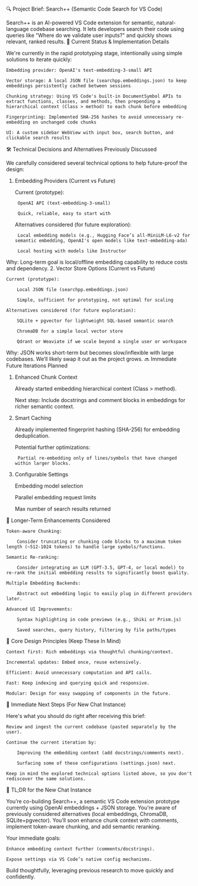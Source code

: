 🔍 Project Brief: Search++ (Semantic Code Search for VS Code)

Search++ is an AI-powered VS Code extension for semantic, natural-language codebase searching. It lets developers search their code using queries like "Where do we validate user inputs?" and quickly shows relevant, ranked results.
🚀 Current Status & Implementation Details

We're currently in the rapid prototyping stage, intentionally using simple solutions to iterate quickly:

    Embedding provider: OpenAI's text-embedding-3-small API

    Vector storage: A local JSON file (searchpp.embeddings.json) to keep embeddings persistently cached between sessions

    Chunking strategy: Using VS Code's built-in DocumentSymbol APIs to extract functions, classes, and methods, then prepending a hierarchical context (Class > method) to each chunk before embedding

    Fingerprinting: Implemented SHA-256 hashes to avoid unnecessary re-embedding on unchanged code chunks

    UI: A custom sidebar WebView with input box, search button, and clickable search results

🛠 Technical Decisions and Alternatives Previously Discussed

We carefully considered several technical options to help future-proof the design:
1. Embedding Providers (Current vs Future)

    Current (prototype):

        OpenAI API (text-embedding-3-small)

        Quick, reliable, easy to start with

    Alternatives considered (for future exploration):

        Local embedding models (e.g., Hugging Face’s all-MiniLM-L6-v2 for semantic embedding, OpenAI's open models like text-embedding-ada)

        Local hosting with models like Instructor

Why: Long-term goal is local/offline embedding capability to reduce costs and dependency.
2. Vector Store Options (Current vs Future)

    Current (prototype):

        Local JSON file (searchpp.embeddings.json)

        Simple, sufficient for prototyping, not optimal for scaling

    Alternatives considered (for future exploration):

        SQLite + pgvector for lightweight SQL-based semantic search

        ChromaDB for a simple local vector store

        Qdrant or Weaviate if we scale beyond a single user or workspace

Why: JSON works short-term but becomes slow/inflexible with large codebases. We’ll likely swap it out as the project grows.
🔜 Immediate Future Iterations Planned

1. Enhanced Chunk Context

    Already started embedding hierarchical context (Class > method).

    Next step: Include docstrings and comment blocks in embeddings for richer semantic context.

2. Smart Caching

    Already implemented fingerprint hashing (SHA-256) for embedding deduplication.

    Potential further optimizations:

        Partial re-embedding only of lines/symbols that have changed within larger blocks.

3. Configurable Settings

    Embedding model selection

    Parallel embedding request limits

    Max number of search results returned

🚧 Longer-Term Enhancements Considered

    Token-aware Chunking:

        Consider truncating or chunking code blocks to a maximum token length (~512-1024 tokens) to handle large symbols/functions.

    Semantic Re-ranking:

        Consider integrating an LLM (GPT-3.5, GPT-4, or local model) to re-rank the initial embedding results to significantly boost quality.

    Multiple Embedding Backends:

        Abstract out embedding logic to easily plug in different providers later.

    Advanced UI Improvements:

        Syntax highlighting in code previews (e.g., Shiki or Prism.js)

        Saved searches, query history, filtering by file paths/types

🎯 Core Design Principles (Keep These In Mind)

    Context first: Rich embeddings via thoughtful chunking/context.

    Incremental updates: Embed once, reuse extensively.

    Efficient: Avoid unnecessary computation and API calls.

    Fast: Keep indexing and querying quick and responsive.

    Modular: Design for easy swapping of components in the future.

🚨 Immediate Next Steps (For New Chat Instance)

Here's what you should do right after receiving this brief:

    Review and ingest the current codebase (pasted separately by the user).

    Continue the current iteration by:

        Improving the embedding context (add docstrings/comments next).

        Surfacing some of these configurations (settings.json) next.

    Keep in mind the explored technical options listed above, so you don't rediscover the same solutions.

📌 TL;DR for the New Chat Instance

You’re co-building Search++, a semantic VS Code extension prototype currently using OpenAI embeddings + JSON storage. You're aware of previously considered alternatives (local embeddings, ChromaDB, SQLite+pgvector). You’ll soon enhance chunk context with comments, implement token-aware chunking, and add semantic reranking.

Your immediate goals:

    Enhance embedding context further (comments/docstrings).

    Expose settings via VS Code’s native config mechanisms.

Build thoughtfully, leveraging previous research to move quickly and confidently.